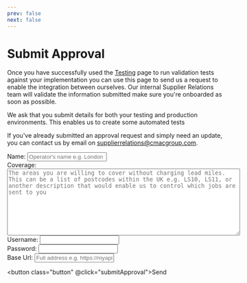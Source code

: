 ```yaml
---
prev: false
next: false
---
```


# Submit Approval

Once you have successfully used the [Testing](/pages/test) page to run validation tests against your implementation you can use this page to send us a request to enable the integration between ourselves. Our internal Supplier Relations team will validate the information submitted make sure you're onboarded as soon as possible.

We ask that you submit details for both your testing and production environments. This enables us to create some automated tests

If you've already submitted an approval request and simply need an update, you can contact us by email on [supplierrelations@cmacgroup.com](mailto:supplierrelations@cmacgroup.com).

<div class="input-field">
<label for="companyname">Name:</label>
<input type="text" id="companyname" maxlength="100" placeholder="Operator's name e.g. London Taxis" v-model="companyname" required>
</div>
<div class="input-field">
<label for="coverage">Coverage:</label>
<textarea id="coverage" rows="10" cols="65" maxlength="1000" placeholder="The areas you are willing to cover without charging lead miles. This can be a list of postcodes within the UK e.g. LS10, LS11, or another description that would enable us to control which jobs are sent to you" v-model="coverage" required></textarea>
</div>
<div class="input-field">
<label for="username">Username:</label>
<input type="text" id="username" maxlength="100" v-model="username" required>
</div>
<div class="input-field">
<label for="password">Password:</label>
<input type="text" id="password" maxlength="100" v-model="password" required>
</div>
<div class="input-field">
<label for="baseUrl">Base Url:</label>
<input type="text" id="baseUrl" maxlength="255" placeholder="Full address e.g. https://myapi.operator.com" v-model="baseUrl" required>
</div>

<script setup lang="ts">
import { ref } from 'vue';
const companyname = ref('')
const coverage = ref('')
const username = ref('')
const password = ref('')
const baseUrl = ref('')
const submitApproval = () => {
  return true
}
</script>

<button class="button" @click="submitApproval">Send</button>
